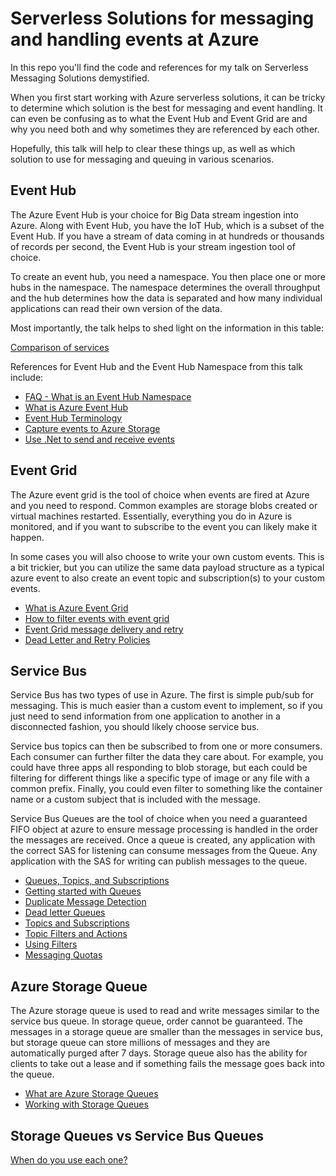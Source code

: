 # Serverless Solutions for messaging and handling events at Azure

In this repo you'll find the code and references for my talk on Serverless Messaging Solutions demystified.

When you first start working with Azure serverless solutions, it can be tricky to determine which solution is the best for messaging and event handling.  It can even be confusing as to what the Event Hub and Event Grid are and why you need both and why sometimes they are referenced by each other.

Hopefully, this talk will help to clear these things up, as well as which solution to use for messaging and queuing in various scenarios.

## Event Hub

The Azure Event Hub is your choice for Big Data stream ingestion into Azure.  Along with Event Hub, you have the IoT Hub, which is a subset of the Event Hub. If you have a stream of data coming in at hundreds or thousands of records per second, the Event Hub is your stream ingestion tool of choice.

To create an event hub, you need a namespace.  You then place one or more hubs in the namespace.  The namespace determines the overall throughput and the hub determines how the data is separated and how many individual applications can read their own version of the data.

Most importantly, the talk helps to shed light on the information in this table:

[Comparison of services](https://docs.microsoft.com/en-us/azure/event-grid/compare-messaging-services#comparison-of-services?WT.mc_id=AZ-MVP-5004334)

References for Event Hub and the Event Hub Namespace from this talk include:

- [FAQ - What is an Event Hub Namespace](https://docs.microsoft.com/en-us/azure/event-hubs/event-hubs-faq?WT.mc_id=AZ-MVP-5004334)  
- [What is Azure Event Hub](https://docs.microsoft.com/en-us/azure/event-hubs/event-hubs-about?WT.mc_id=AZ-MVP-5004334)  
- [Event Hub Terminology](https://docs.microsoft.com/en-us/azure/event-hubs/event-hubs-features?WT.mc_id=AZ-MVP-5004334)  
- [Capture events to Azure Storage](https://docs.microsoft.com/en-us/azure/event-hubs/event-hubs-capture-overview?WT.mc_id=AZ-MVP-5004334)  
- [Use .Net to send and receive events](https://docs.microsoft.com/en-us/azure/event-hubs/event-hubs-dotnet-standard-getstarted-send?WT.mc_id=AZ-MVP-5004334)

## Event Grid

The Azure event grid is the tool of choice when events are fired at Azure and you need to respond.  Common examples are storage blobs created or virtual machines restarted.  Essentially, everything you do in Azure is monitored, and if you want to subscribe to the event you can likely make it happen.

In some cases you will also choose to write your own custom events.  This is a bit trickier, but you can utilize the same data payload structure as a typical azure event to also create an event topic and subscription(s) to your custom events.

- [What is Azure Event Grid](https://docs.microsoft.com/azure/event-grid/overview?WT.mc_id=AZ-MVP-5004334)  
- [How to filter events with event grid](https://docs.microsoft.com/en-us/azure/event-grid/how-to-filter-events?WT.mc_id=AZ-MVP-5004334)  
- [Event Grid message delivery and retry](https://docs.microsoft.com/en-us/azure/event-grid/delivery-and-retry?WT.mc_id=AZ-MVP-5004334)  
- [Dead Letter and Retry Policies](https://docs.microsoft.com/en-us/azure/event-grid/manage-event-delivery?WT.mc_id=AZ-MVP-5004334)  

## Service Bus

Service Bus has two types of use in Azure.  The first is simple pub/sub for messaging.  This is much easier than a custom event to implement, so if you just need to send information from one application to another in a disconnected fashion, you should likely choose service bus.  

Service bus topics can then be subscribed to from one or more consumers.  Each consumer can further filter the data they care about.  For example, you could have three apps all responding to blob storage, but each could be filtering for different things like a specific type of image or any file with a common prefix.  Finally, you could even filter to something like the container name or a custom subject that is included with the message.

Service Bus Queues are the tool of choice when you need a guaranteed FIFO object at azure to ensure message processing is handled in the order the messages are received.  Once a queue is created, any application with the correct SAS for listening can consume messages from the Queue.  Any application with the SAS for writing can publish messages to the queue.  

- [Queues, Topics, and Subscriptions](https://docs.microsoft.com/en-us/azure/service-bus-messaging/service-bus-queues-topics-subscriptions?WT.mc_id=AZ-MVP-5004334)
- [Getting started with Queues](https://docs.microsoft.com/en-us/azure/service-bus-messaging/service-bus-dotnet-get-started-with-queues?WT.mc_id=AZ-MVP-5004334)
- [Duplicate Message Detection](https://docs.microsoft.com/en-us/azure/service-bus-messaging/duplicate-detection?WT.mc_id=AZ-MVP-5004334)
- [Dead letter Queues](https://docs.microsoft.com/en-us/azure/service-bus-messaging/service-bus-dead-letter-queues?WT.mc_id=AZ-MVP-5004334)
- [Topics and Subscriptions](https://docs.microsoft.com/en-us/azure/service-bus-messaging/service-bus-dotnet-how-to-use-topics-subscriptions?WT.mc_id=AZ-MVP-5004334)
- [Topic Filters and Actions](https://docs.microsoft.com/azure/service-bus-messaging/topic-filters?WT.mc_id=AZ-MVP-5004334)
- [Using Filters](https://docs.microsoft.com/en-us/azure/service-bus-messaging/service-bus-filter-examples?WT.mc_id=AZ-MVP-5004334)
- [Messaging Quotas](https://docs.microsoft.com/azure/service-bus-messaging/service-bus-quotas?WT.mc_id=AZ-MVP-5004334)  

## Azure Storage Queue

The Azure storage queue is used to read and write messages similar to the service bus queue.  In storage queue, order cannot be guaranteed.  The messages in a storage queue are smaller than the messages in service bus, but storage queue can store millions of messages and they are automatically purged after 7 days.  Storage queue also has the ability for clients to take out a lease and if something fails the message goes back into the queue.

- [What are Azure Storage Queues](https://docs.microsoft.com/azure/storage/queues/storage-queues-introduction?WT.mc_id=AZ-MVP-5004334)
- [Working with Storage Queues](https://docs.microsoft.com/en-us/azure/storage/queues/storage-dotnet-how-to-use-queues?WT.mc_id=AZ-MVP-5004334&tabs=dotnet)  


## Storage Queues vs Service Bus Queues

[When do you use each one?](https://docs.microsoft.com/en-us/azure/service-bus-messaging/service-bus-azure-and-service-bus-queues-compared-contrasted?WT.mc_id=AZ-MVP-5004334)  